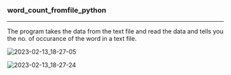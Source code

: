### word_count_fromfile_python

---

The program takes the data from the text file and read the data and tells you the no. of occurance of the word in a text file.


![2023-02-13_18-27-05](https://user-images.githubusercontent.com/35831574/218892034-d11599fd-fbfe-4681-9abc-f4a69302ceeb.png)


![2023-02-13_18-27-24](https://user-images.githubusercontent.com/35831574/218892037-7e594be6-9d7b-46bc-ac98-cae1e3e30832.png)
